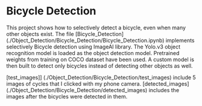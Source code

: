 # Bicycle Detection

This project shows how to selectively detect a bicycle, even when many other objects exist. 
The file [Bicycle_Detection] (./Object_Detection/Bicycle_Detection/Bicycle_Detection.ipynb) implements selectively Bicycle detection
using ImageAI library.
The Yolo.v3 object recognition model is loaded as the object detection model. Pretrained weights from training on COCO dataset have been used. A custom model is then built to detect only 
bicycles instead of detecting other objects as well.

[test_images]] (./Object_Detection/Bicycle_Detection/test_images) include 5 images of cycles that I clicked with my phone camera.
[detected_images] (./Object_Detection/Bicycle_Detection/detected_images) includes the images after the bicycles were detected in them.
